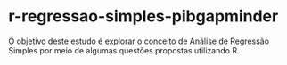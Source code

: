 # r-regressao-simples-pibgapminder

O objetivo deste estudo é explorar o conceito de Análise de Regressão Simples por meio de algumas questões propostas utilizando R.
